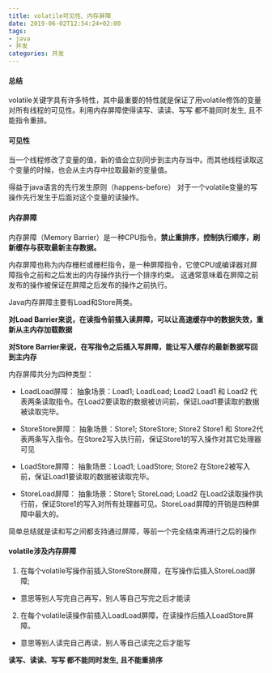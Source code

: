 ```yaml
---
title: volatile可见性、内存屏障
date: 2019-06-02T12:54:24+02:00
tags: 
- java
- 并发
categories: 并发
---
```


#### 总结

volatile关键字具有许多特性，其中最重要的特性就是保证了用volatile修饰的变量对所有线程的可见性。利用内存屏障使得读写、读读、写写 都不能同时发生, 且不能指令重排。

#### 可见性
当一个线程修改了变量的值，新的值会立刻同步到主内存当中。而其他线程读取这个变量的时候，也会从主内存中拉取最新的变量值。

得益于java语言的先行发生原则（happens-before）
对于一个volatile变量的写操作先行发生于后面对这个变量的读操作。

#### 内存屏障

内存屏障（Memory Barrier）是一种CPU指令。**禁止重排序，控制执行顺序，刷新缓存与获取最新主存数据。**

<!--more-->

内存屏障也称为内存栅栏或栅栏指令，是一种屏障指令，它使CPU或编译器对屏障指令之前和之后发出的内存操作执行一个排序约束。 这通常意味着在屏障之前发布的操作被保证在屏障之后发布的操作之前执行。

Java内存屏障主要有Load和Store两类。 

**对Load Barrier来说，在读指令前插入读屏障，可以让高速缓存中的数据失效，重新从主内存加载数据**

**对Store Barrier来说，在写指令之后插入写屏障，能让写入缓存的最新数据写回到主内存**

内存屏障共分为四种类型：

- LoadLoad屏障：
抽象场景：Load1; LoadLoad; Load2
Load1 和 Load2 代表两条读取指令。在Load2要读取的数据被访问前，保证Load1要读取的数据被读取完毕。

- StoreStore屏障：
抽象场景：Store1; StoreStore; Store2
Store1 和 Store2代表两条写入指令。在Store2写入执行前，保证Store1的写入操作对其它处理器可见

- LoadStore屏障：
抽象场景：Load1; LoadStore; Store2
在Store2被写入前，保证Load1要读取的数据被读取完毕。

- StoreLoad屏障：
抽象场景：Store1; StoreLoad; Load2
在Load2读取操作执行前，保证Store1的写入对所有处理器可见。StoreLoad屏障的开销是四种屏障中最大的。

简单总结就是读和写之间都支持通过屏障，等前一个完全结束再进行之后的操作

#### volatile涉及内存屏障

1. 在每个volatile写操作前插入StoreStore屏障，在写操作后插入StoreLoad屏障; 
- 意思等别人写完自己再写，别人等自己写完之后才能读


2. 在每个volatile读操作前插入LoadLoad屏障，在读操作后插入LoadStore屏障。
- 意思等别人读完自己再读，别人等自己读完之后才能写

**读写、读读、写写 都不能同时发生, 且不能重排序**
